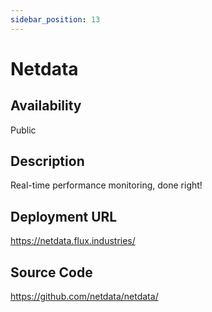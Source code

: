 ```yaml
---
sidebar_position: 13
---
```


# Netdata

## Availability
Public

## Description
Real-time performance monitoring, done right!

## Deployment URL
https://netdata.flux.industries/

## Source Code
https://github.com/netdata/netdata/